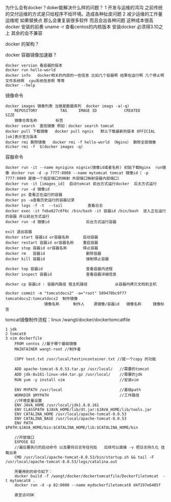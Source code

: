 为什么会有docker？doker能解决什么样的问题？
    1 开发与运维的鸿沟   之前传统的交付运维的方式是只给程序不给环境。造成各种扯皮问题
    2 减少运维的工作量   运维呢 如果替换点  那么会重复装很多软件 而且会出各种问题 这种成本很高
docker 安装的前奏
    uname -r 查看centos的内核版本  安装docker 必须得3.10之上  其余的会不兼容
 
docker 的架构？
    
docker 容器镜像加速器？

    docker version 看容器的版本
    docker run hello-world
    docker info   docker相关的内部的一些信息 比如几个容器啊 结果在运行啊 几个停止啊 文件系统啊  cpu系统信息啊 等等
    docker --help 

镜像命令

    docker images 镜像列表 当做是数据库列  docker imags -a(-q)
        REPOSITORY          TAG     IMAGE ID            CREATED             SIZE
        镜像仓库名称        标签    
    docker search  查找镜像 例如：docker search tomcat
    docker pull 下载镜像   docker pull ngnix   默认下载最新的版本 OFFICIAL [ok]表示官方版本
    docker rmi 删除镜像   docker rmi -f hello-world （Nginx） 删除全部镜像 dicker rmi -f  $(docker images -q)
容器命令

    docker run -it --name myniginx nignix(镜像id或者名称) 初始下载Nginx  run镜像 docker run -d -p 7777:8080 --name mytomcat tomcat 镜像id（ -p 7777:8080 是做一个指定端口的映射 外部端口映射容器内部端口）
    docker run -it [images_id]  启动tomcat 前台方式运行docker  后太方式运行   docker run -d 镜像id        
    docker ps 查看正在运行的容器
    docker ps -a查看历史运行的容器记录
    docker logs -f -t  --tail           查看日志
    docker exec -it feba827c0f6c /bin/bash -it 容器id /bin/bash  进入正在运行的容器 并以前台方式运行
    docker run -d 镜像id                后台方式运行容器
    
    exit 退出容器 
    docker start 容器id or容器名称      启动容器
    docker restart 容器id or容器名称    重启容器
    docker stop 容器id or容器名称       停止容器
    docker rm   容器id                  删除容器
    docker kill 容器id                  强制停止容器
   
    docker top 容器id                   查看容器内进程
    docker inspect 容器id               查看容器详细信息
    
    docker cp 容器id : 容器内路径 宿主机路径            从容器内拷贝文档到主机      
     
    docker commit -m "tomcatdocs2" -a="root" 589470bc9f77    tomcatdocs2:tomcatdocs2  制作镜像
                     镜像名称      制作人    源镜像/容器id   镜像名称     镜像标签  
                     
    
tomcat镜像制作流程：linux /wangt/docker/dockertomcatfile
    
    1 jdk
    2 tomcat8
    3 vim dockerfile
        FROM centos //基于哪个基础镜像
        MAINTAINER wangt-root //制作者
        
        COPY test.txt /usr/local/testincontainer.txt //就一个copy 的功能
        
        ADD apache-tomcat-8.0.53.tar.gz /usr/local/   //需要的tomcat
        ADD jdk-8u161-linux-x64.tar.gz /usr/local/    //需要的jdk
        RUN yum -y install vim                        //安装vim
        
        ENV MYPATH /usr/local                         //基础path
        WORKDIR $MYPATH                               //工作路径
        //环境变量设置
        ENV JAVA_HOME /usr/local/jdk1.8.0.161         
        ENV CLASSPATH $JAVA_HOME/lib/dt.jar:$JAVA_HOME/lib/tools.jar
        ENV CATALINA_HOME /usr/local/apache-tomcat-8.0.53
        ENV CATALINA_BASE /usr/local/apache-tomcat-8.0.53
        ENV PATH $PATH:$JAVA_HOME/bin:$CATALINA_HOME/lib:$CATALINA_HOME/bin
        
        //开放端口
        EXPOSE 82
        //最后要执行的启动命令 以及要将日志写往何处   后续可以直接 -v 把日志持久化 挂载出来
        CMD /usr/local/apache-tomcat-8.0.53/bin/startup.sh && tail -F /usr/local/apache-tomcat-8.0.53/logs/catalina.out
        
        所要用到的命令如下：
        docker build -f /wangt/docker/dockertomcatfile/Dockerfiletomcat  -t mytomcat8 .  
        docker run -d -p 82:8080 --name mydockerfiletomcat8 d4f197e6485f
        
        直至访问OK
    
